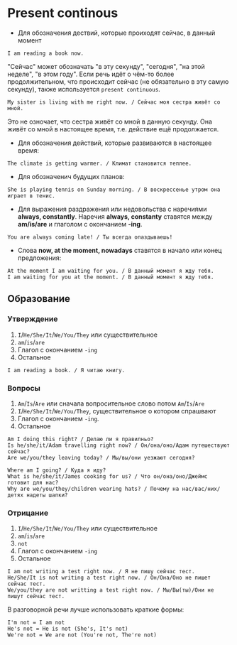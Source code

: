 # Present continous

* Для обозначения дествий, которые проиходят сейчас, в данный момент
```
I am reading a book now.
```

"Сейчас" может обозначать "в эту секунду", "сегодня", "на этой неделе", "в этом году". Если речь идёт о чём-то более продолжительном, что происходит сейчас (не обязательно в эту самую секунду), также используется `present continuous`.
```
My sister is living with me right now. / Сейчас моя сестра живёт со мной.
```

Это не озночает, что сестра живёт со мной в данную секунду. Она живёт со мной в настоящее время, т.е. действие ещё продолжается.

* Для обозначения действий, которые развиваются в настоящее время:
```
The climate is getting warmer. / Климат становится теплее.
```

* Для обозначенич будущих планов:
```
She is playing tennis on Sunday morning. / В воскрессенье утром она играет в тенис.
```

* Для выражения раздражения или недовольства с наречиями **always, constantly**. Наречия **always, constanty** ставятся между **am/is/are** и глаголом с окончанием **-ing**.
```
You are always coming late! / Ты всегда опаздываешь!
```

* Слова **now, at the moment, nowadays** ставятся в начало или конец предложения:
```
At the moment I am waiting for you. / В данный момент я жду тебя.
I am waiting for you at the moment. / В данный момент я жду тебя.
```

## Образование

### Утверждение

1. `I`/`He/She/It`/`We/You/They` или существительное
2. `am`/`is`/`are`
3. Глагол с окончанием `-ing`
4. Остальное

```
I am reading a book. / Я читаю книгу.
```

### Вопросы

1. `Am`/`Is`/`Are` или сначала вопросительное слово потом `Am`/`Is`/`Are`
2. `I`/`He/She/It`/`We/You/They`, существительное о котором спрашвают
3. Глагол с окончанием `-ing`.
4. Остальное
```
Am I doing this right? / Делаю ли я правилньо?
Is he/she/it/Adam travelling right now? / Он/она/оно/Адам путешествуют сейчас?
Are we/you/they leaving today? / Мы/вы/они уезжают сегодня?

Where am I going? / Куда я иду?
What is he/she/it/James cooking for us? / Что он/она/оно/Джеймс готовит для нас?
Why are we/you/they/children wearing hats? / Почему на нас/вас/них/детях надеты шапки?
```

### Отрицание

1. `I`/`He/She/It`/`We/You/They` или существительное
2. `am`/`is`/`are`
3. `not`
4. Глагол с окончанием `-ing`
5. Остальное
```
I am not writing a test right now. / Я не пишу сейчас тест.
He/She/It is not writing a test right now. / Он/Она/Оно не пишет сейчас тест.
We/you/they are not writting a test right now. / Мы/Вы(ты)/Они не пишут сейчас тест.
```
В разговорной речи лучше использовать краткие формы:
```
I'm not = I am not
He's not = He is not (She's, It's not)
We're not = We are not (You're not, The're not)
```
